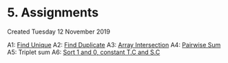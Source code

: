 # 5. Assignments
Created Tuesday 12 November 2019

A1: [Find Unique](./5._Assignments/soln_files/A1.cpp)
A2: [Find Duplicate](./5._Assignments/soln_files/A2.cpp)
A3: [Array Intersection](./5._Assignments/soln_files/A3.cpp)
A4: [Pairwise Sum](./5._Assignments/soln_files/A4.cpp)
A5: Triplet sum
A6: [Sort 1 and 0, constant T.C and S.C](./5._Assignments/soln_files/A5.cpp)

